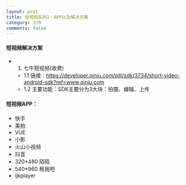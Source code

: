 ```yaml
---
layout: post
title: 短视频系列1：APP以及解决方案
category: 工作
comments: false
---
```


#### 短视频解决方案
* 1. 七牛短视频(收费)
	* 1.1 链接：<https://developer.qiniu.com/pili/sdk/3734/short-video-android-sdk?ref=www.qiniu.com>
	* 1.2 主要功能：SDK主要分为3大块：拍摄、编辑、上传


#### 短视频APP：
* 快手
* 美拍
* VUE
* 小影
* 火山小视频
* 抖音
* 320*480 陌陌
* 540*960 租我吧
* ijkplayer

